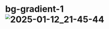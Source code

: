 # bg-gradient-1![2025-01-12_21-45-44](https://github.com/user-attachments/assets/0701564c-932d-43f5-9f9f-384f1100d408)
